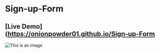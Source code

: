 # Sign-up-Form

## [Live Demo](https://onionpowder01.github.io/Sign-up-Form

![This is an image](https://user-images.githubusercontent.com/106592392/194500396-74703853-c24f-436d-ae2d-afa3d0099f14.png)
